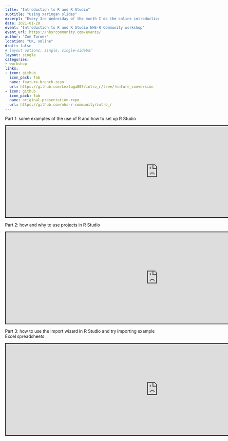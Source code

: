 ```yaml
---
title: "Introduction to R and R Studio"
subtitle: "Using xaringan slides"
excerpt: "Every 3rd Wednesday of the month I do the online introduction workshop for NHS-R Community"
date: 2021-01-20
event: "Introduction to R and R Studio NHS-R Community workshop"
event_url: https://nhsrcommunity.com/events/
author: "Zoë Turner"
location: "UK, online"
draft: false
# layout options: single, single-sidebar
layout: single
categories:
- workshop
links:
- icon: github
  icon_pack: fab
  name: feature-branch-repo
  url: https://github.com/Lextuga007/intro_r/tree/feature_conversion
- icon: github
  icon_pack: fab
  name: original-presentation-repo
  url: https://github.com/nhs-r-community/intro_r
---
```


Part 1: some examples of the use of R and how to set up R Studio

<iframe src="https://lextuga007.github.io/intro_r/01-workshop_intro.html#1" width="1000" height="300" style="border:2px solid currentColor;" loading="lazy" allowfullscreen></iframe> <script>fitvids('.shareagain', {players: 'iframe'});</script>

Part 2: how and why to use projects in R Studio

<iframe src="https://lextuga007.github.io/intro_r/02-workshop_projects.html#1" width="1000" height="300" style="border:2px solid currentColor;" loading="lazy" allowfullscreen></iframe> <script>fitvids('.shareagain', {players: 'iframe'});</script>

Part 3: how to use the import wizard in R Studio and try importing example Excel spreadsheets 

<iframe src="https://lextuga007.github.io/intro_r/03-workshop_import_data.html#1" width="1000" height="300" style="border:2px solid currentColor;" loading="lazy" allowfullscreen></iframe> <script>fitvids('.shareagain', {players: 'iframe'});</script>
